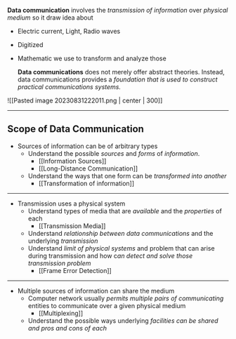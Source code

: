 **Data communication** involves the *transmission of information* over *physical medium* so it draw idea about
- Electric current, Light, Radio waves
- Digitized
- Mathematic we use to transform and analyze those

	**Data communications** does not merely offer abstract theories. Instead, data communications provides a *foundation that is used to construct practical 
	communications systems.*

![[Pasted image 20230831222011.png  | center | 300]]

----
## Scope of Data Communication

- Sources of information can be of arbitrary types
	- Understand the possible *sources* and *forms* of *information*.
		- [[Information Sources]]
		- [[Long-Distance Communication]]
	- Understand the ways that one form can be *transformed into another*
		- [[Transformation of information]]

----

- Transmission uses a physical system
	- Understand types of media that are *available* and the *properties* of each
		- [[Transmission Media]]
	- Understand *relationship between data communications* and the underlying *transmission*
	- Understand *limit of physical systems* and problem that can arise during transmission and how c*an detect and solve those transmission problem*
		- [[Frame Error Detection]]

----

- Multiple sources of information can share the medium
	- Computer network usually *permits multiple pairs of communicating* entities to communicate over a given physical medium
		- [[Multiplexing]]
	- Understand the possible ways underlying *facilities can be shared and pros and cons of each*